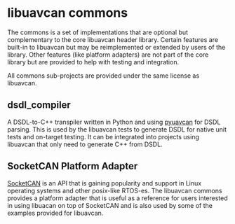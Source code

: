 # libuavcan commons

The commons is a set of implementations that are optional but complementary to the core libuavcan header library. Certain features are built-in to libuavcan but may be reimplemented or extended by users of the library. Other features (like platform adapters) are not part of the core library but are provided to help with testing and integration.

All commons sub-projects are provided under the same license as libuavcan.

## dsdl_compiler

A DSDL-to-C++ transpiler written in Python and using [pyuavcan](https://github.com/UAVCAN/pyuavcan) for DSDL parsing. This is used by the libuavcan tests to generate DSDL for native unit tests and on-target testing. It can be integrated into projects using libuavcan that only need to generate C++ from DSDL.

## SocketCAN Platform Adapter

[SocketCAN](https://www.kernel.org/doc/Documentation/networking/can.txt) is an API that is gaining popularity and support in Linux operating systems and other posix-like RTOS-es. The libuavcan commons provides a platform adapter that is useful as a reference for users interested in using libuacan on top of SocketCAN and is also used by some of the examples provided for libuavcan.

